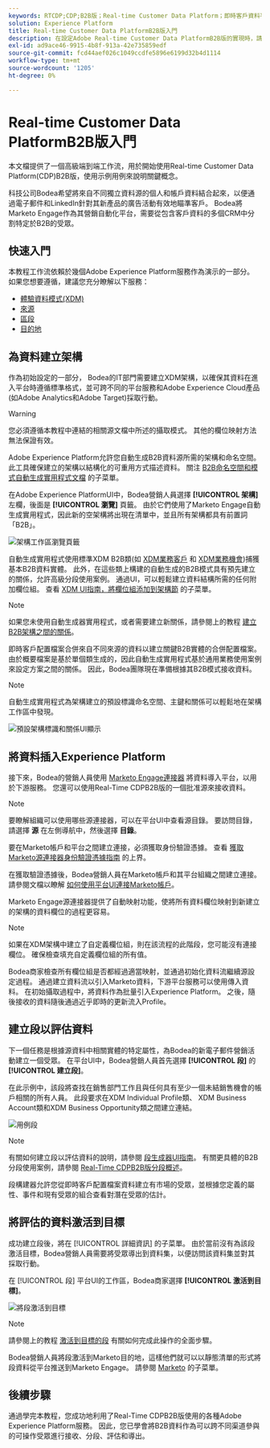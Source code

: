 ```yaml
---
keywords: RTCDP;CDP;B2B版；Real-time Customer Data Platform；即時客戶資料平台；即時cdp;b2b;cdp
solution: Experience Platform
title: Real-time Customer Data PlatformB2B版入門
description: 在設定Adobe Real-time Customer Data PlatformB2B版的實現時，請以此示例方案為例。
exl-id: ad9ace46-9915-4b8f-913a-42e735859edf
source-git-commit: fcd44aef026c1049ccdfe5896e6199d32b4d1114
workflow-type: tm+mt
source-wordcount: '1205'
ht-degree: 0%

---
```


# Real-time Customer Data PlatformB2B版入門

本文檔提供了一個高級端到端工作流，用於開始使用Real-time Customer Data Platform(CDP)B2B版，使用示例用例來說明關鍵概念。

科技公司Bodea希望將來自不同獨立資料源的個人和帳戶資料結合起來，以便通過電子郵件和LinkedIn針對其新產品的廣告活動有效地瞄準客戶。 Bodea將Marketo Engage作為其營銷自動化平台，需要從包含客戶資料的多個CRM中分割特定於B2B的受眾。

## 快速入門

本教程工作流依賴於幾個Adobe Experience Platform服務作為演示的一部分。 如果您想要遵循，建議您充分瞭解以下服務：

- [體驗資料模式(XDM)](../xdm/home.md)
- [來源](../sources/home.md)
- [區段](../segmentation/home.md)
- [目的地](../destinations/home.md)

## 為資料建立架構

作為初始設定的一部分， Bodea的IT部門需要建立XDM架構，以確保其資料在進入平台時遵循標準格式，並可跨不同的平台服務和Adobe Experience Cloud產品(如Adobe Analytics和Adobe Target)採取行動。

>[!WARNING]
>
>您必須遵循本教程中連結的相關源文檔中所述的攝取模式。 其他的欄位映射方法無法保證有效。

Adobe Experience Platform允許您自動生成B2B資料源所需的架構和命名空間。 此工具確保建立的架構以結構化的可重用方式描述資料。 關注 [B2B命名空間和模式自動生成實用程式文檔](../sources/connectors/adobe-applications/marketo/marketo-namespaces.md) 的子菜單。

在Adobe Experience PlatformUI中，Bodea營銷人員選擇 **[!UICONTROL 架構]** 左欄，後面是 **[!UICONTROL 瀏覽]** 頁籤。 由於它們使用了Marketo Engage自動生成實用程式，因此新的空架構將出現在清單中，並且所有架構都具有前置詞「B2B」。

![架構工作區瀏覽頁籤](./assets/b2b-tutorial/empty-b2b-schemas.png)

自動生成實用程式使用標準XDM B2B類(如 [XDM業務客戶](../xdm/classes/b2b/business-account.md) 和 [XDM業務機會](../xdm/classes/b2b/business-opportunity.md))捕獲基本B2B資料實體。 此外，在這些類上構建的自動生成的B2B模式具有預先建立的關係，允許高級分段使用案例。 通過UI，可以輕鬆建立資料結構所需的任何附加欄位組。 查看 [XDM UI指南，將欄位組添加到架構節](../xdm/ui/resources/schemas.md#add-field-groups) 的子菜單。

>[!NOTE]
> 
>如果您未使用自動生成器實用程式，或者需要建立新關係，請參閱上的教程 [建立B2B架構之間的關係](../xdm/tutorials/relationship-b2b.md)。

即時客戶配置檔案合併來自不同來源的資料以建立關鍵B2B實體的合併配置檔案。 由於概要檔案是基於單個類生成的，因此自動生成實用程式基於通用業務使用案例來設定方案之間的關係。 因此，Bodea團隊現在準備根據其B2B模式接收資料。

>[!NOTE]
> 
>自動生成實用程式為架構建立的預設標識命名空間、主鍵和關係可以輕鬆地在架構工作區中發現。
>
>![預設架構標識和關係UI顯示](./assets/b2b-tutorial/schema-identity-relationship.png)

## 將資料插入Experience Platform

接下來，Bodea的營銷人員使用 [Marketo Engage連接器](../sources/connectors/adobe-applications/marketo/marketo.md) 將資料導入平台，以用於下游服務。 您還可以使用Real-Time CDPB2B版的一個批准源來接收資料。

>[!NOTE]
> 
>要瞭解組織可以使用哪些源連接器，可以在平台UI中查看源目錄。 要訪問目錄，請選擇 **源** 在左側導航中，然後選擇 **目錄**。

要在Marketo帳戶和平台之間建立連接，必須獲取身份驗證憑據。 查看 [獲取Marketo源連接器身份驗證憑據指南](../sources/connectors/adobe-applications/marketo/marketo-auth.md) 的上界。

在獲取驗證憑據後，Bodea營銷人員在Marketo帳戶和其平台組織之間建立連接。 請參閱文檔以瞭解 [如何使用平台UI連接Marketo帳戶](../sources/tutorials/ui/create/adobe-applications/marketo.md)。

Marketo Engage源連接器提供了自動映射功能，使將所有資料欄位映射到新建立的架構的資料欄位的過程更容易。

>[!NOTE]
> 
>如果在XDM架構中建立了自定義欄位組，則在該流程的此階段，您可能沒有連接欄位。 確保檢查填充自定義欄位組的所有值。

Bodea商家檢查所有欄位組是否都經過適當映射，並通過初始化資料流繼續源設定過程。 通過建立資料流以引入Marketo資料，下游平台服務可以使用傳入資料。 在初始攝取過程中，將資料作為批量引入Experience Platform。 之後，隨後接收的資料隨後通過近乎即時的更新流入Profile。

## 建立段以評估資料

下一個任務是根據源資料中相關實體的特定屬性，為Bodea的新電子郵件營銷活動建立一個受眾。 在平台UI中，Bodea營銷人員首先選擇 **[!UICONTROL 段]** 的 **[!UICONTROL 建立段]**。

在此示例中，該段將查找在銷售部門工作且與任何具有至少一個未結銷售機會的帳戶相關的所有人員。 此段要求在XDM Individual Profile類、 XDM Business Account類和XDM Business Opportunity類之間建立連結。

![用例段](./assets/b2b-tutorial/use-case-segment.png)

>[!NOTE]
> 
>有關如何建立段以評估資料的說明，請參閱 [段生成器UI指南](../segmentation/ui/segment-builder.md)。 有關更具體的B2B分段使用案例，請參閱 [Real-Time CDPB2B版分段概述](./segmentation/b2b.md)。

段構建器允許您從即時客戶配置檔案資料建立有市場的受眾，並根據您定義的屬性、事件和現有受眾的組合查看對潛在受眾的估計。

## 將評估的資料激活到目標

成功建立段後，將在 [!UICONTROL 詳細資訊] 的子菜單。 由於當前沒有為該段激活目標，Bodea營銷人員需要將受眾導出到資料集，以便訪問該資料集並對其採取行動。

在 [!UICONTROL 段] 平台UI的工作區，Bodea商家選擇 **[!UICONTROL 激活到目標]**。

![將段激活到目標](./assets/b2b-tutorial/activate-to-destination.png)

>[!NOTE]
> 
>請參閱上的教程 [激活到目標的段](https://experienceleague.adobe.com/docs/marketo/using/product-docs/core-marketo-concepts/smart-lists-and-static-lists/static-lists/push-an-adobe-experience-cloud-segment-to-a-marketo-static-list.html) 有關如何完成此操作的全面步驟。

Bodea營銷人員將段激活到Marketo目的地，這樣他們就可以以靜態清單的形式將段資料從平台推送到Marketo Engage。 請參閱 [Marketo](https://experienceleague.adobe.com/docs/experience-platform/destinations/catalog/adobe/marketo-engage.html) 的子菜單。

## 後續步驟

通過學完本教程，您成功地利用了Real-Time CDPB2B版使用的各種Adobe Experience Platform服務。 因此，您已學會將B2B資料作為可以跨不同渠道參與的可操作受眾進行接收、分段、評估和導出。
